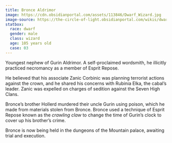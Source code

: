 ```yaml
---
title: Bronce Aldrimor
image: https://cdn.obsidianportal.com/assets/113846/Dwarf_Wizard.jpg
image-source: https://the-circle-of-light.obsidianportal.com/wikis/dwarf
statbox:
  race: dwarf
  gender: male
  class: wizard
  age: 105 years old
  case: 03
---
```


Youngest nephew of Gurin Aldrimor. A self-proclaimed wordsmith, he illicitly practiced necromancy as a member of Esprit Repose.

He believed that his associate Zanic Corbinic was planning terrorist actions against the crown, and he shared his concerns with Rubinia Elka, the cabal’s leader. Zanic was expelled on charges of sedition against the Seven High Clans.

Bronce’s brother Hollerd murdered their uncle Gurin using poison, which he made from materials stolen from Bronce. Bronce used a technique of Esprit Repose known as the *crawling claw* to change the time of Gurin’s clock to cover up his brother’s crime.

Bronce is now being held in the dungeons of the Mountain palace, awaiting trial and execution.
